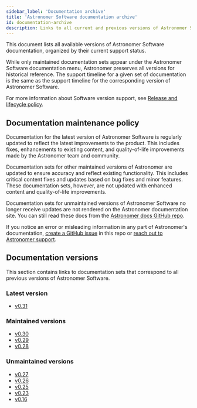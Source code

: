 ```yaml
---
sidebar_label: 'Documentation archive'
title: 'Astronomer Software documentation archive'
id: documentation-archive
description: Links to all current and previous versions of Astronomer Software documentation.
---
```


<!--version-specific-->

This document lists all available versions of Astronomer Software documentation, organized by their current support status.

While only maintained documentation sets appear under the Astronomer Software documentation menu, Astronomer preserves all versions for historical reference. The support timeline for a given set of documentation is the same as the support timeline for the corresponding version of Astronomer Software.

For more information about Software version support, see [Release and lifecycle policy](release-lifecycle-policy.md).

## Documentation maintenance policy

Documentation for the latest version of Astronomer Software is regularly updated to reflect the latest improvements to the product. This includes fixes, enhancements to existing content, and quality-of-life improvements made by the Astronomer team and community.

Documentation sets for other maintained versions of Astronomer are updated to ensure accuracy and reflect existing functionality. This includes critical content fixes and updates based on bug fixes and minor features. These documentation sets, however, are not updated with enhanced content and quality-of-life improvements.

Documentation sets for unmaintained versions of Astronomer Software no longer receive updates are not rendered on the Astronomer documentation site. You can still read these docs from the [Astronomer docs GitHub repo](https://github.com/astronomer/docs/blob/main/archived_software_docs).

If you notice an error or misleading information in any part of Astronomer's documentation, [create a GitHub issue](https://github.com/astronomer/docs/issues) in this repo or [reach out to Astronomer support](https://support.astronomer.io).

## Documentation versions

This section contains links to documentation sets that correspond to all previous versions of Astronomer Software.

### Latest version

- [v0.31](https://docs.astronomer.io/software/overview)

### Maintained versions

- [v0.30](https://docs.astronomer.io/software/0.30/)
- [v0.29](https://docs.astronomer.io/software/0.29/overview)
- [v0.28](https://docs.astronomer.io/software/0.28/overview)

### Unmaintained versions

- [v0.27](https://github.com/astronomer/docs/blob/main/archived_software_docs/version-0.27)
- [v0.26](https://github.com/astronomer/docs/blob/main/archived_software_docs/version-0.26)
- [v0.25](https://github.com/astronomer/docs/blob/main/archived_software_docs/version-0.25) 
- [v0.23](https://github.com/astronomer/docs/blob/main/archived_software_docs/version-0.23)
- [v0.16](https://github.com/astronomer/docs/blob/main/archived_software_docs/version-0.16)